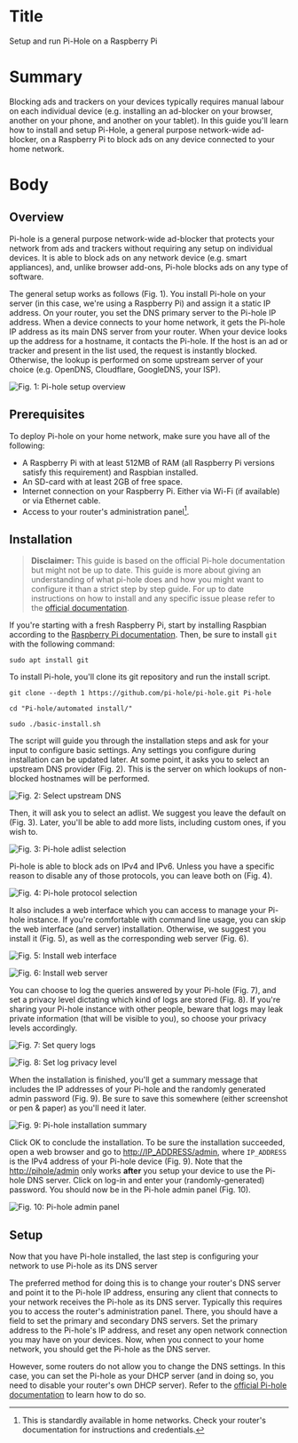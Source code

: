 # Title #
Setup and run Pi-Hole on a Raspberry Pi

# Summary #
Blocking ads and trackers on your devices typically requires manual labour on each individual device (e.g. installing an ad-blocker on your browser, another on your phone, and another on your tablet). In this guide you'll learn how to install and setup Pi-Hole, a general purpose network-wide ad-blocker, on a Raspberry Pi to block ads on any device connected to your home network.

# Body #

## Overview ##

Pi-hole is a general purpose network-wide ad-blocker that protects your network from ads and trackers without requiring any setup on individual devices. It is able to block ads on any network device (e.g. smart appliances), and, unlike browser add-ons, Pi-hole blocks ads on any type of software.

The general setup works as follows (Fig. 1). You install Pi-hole on your server (in this case, we're using a Raspberry Pi) and assign it a static IP address. On your router, you set the DNS primary server to the Pi-hole IP address. When a device connects to your home network, it gets the Pi-hole IP address as its main DNS server from your router. When your device looks up the address for a hostname, it contacts the Pi-hole. If the host is an ad or tracker and present in the list used, the request is instantly blocked. Otherwise, the lookup is performed on some upstream server of your choice (e.g. OpenDNS, Cloudflare, GoogleDNS, your ISP).

![Fig. 1: Pi-hole setup overview](../../images/Pihole/overview.png?raw=true)

## Prerequisites ##
To deploy Pi-hole on your home network, make sure you have all of the following:

- A Raspberry Pi with at least 512MB of RAM (all Raspberry Pi versions satisfy this requirement) and Raspbian installed.
- An SD-card with at least 2GB of free space.
- Internet connection on your Raspberry Pi. Either via Wi-Fi (if available) or via Ethernet cable.
- Access to your router's administration panel[^1].

[^1]: This is standardly available in home networks. Check your router's documentation for instructions and credentials.

## Installation ##

> **Disclaimer:** This guide is based on the official Pi-hole documentation but might not be up to date. This guide is more about giving an understanding of what pi-hole does and how you might want to configure it than a strict step by step guide. For up to date instructions on how to install and any specific issue please refer to the [official documentation][3].

If you're starting with a fresh Raspberry Pi, start by installing Raspbian according to the [Raspberry Pi documentation][1]. Then, be sure to install `git` with the following command:

```sudo apt install git ```

To install Pi-hole, you'll clone its git repository and run the install script.

```git clone --depth 1 https://github.com/pi-hole/pi-hole.git Pi-hole``` 

```cd "Pi-hole/automated install/"``` 

```sudo ./basic-install.sh ```

The script will guide you through the installation steps and ask for your input to configure basic settings. Any settings you configure during installation can be updated later. At some point, it asks you to select an upstream DNS provider (Fig. 2). This is the server on which lookups of non-blocked hostnames will be performed.

![Fig. 2: Select upstream DNS](../../images/Pihole/dns.png?raw=true)

Then, it will ask you to select an adlist. We suggest you leave the default on (Fig. 3). Later, you'll be able to add more lists, including custom ones, if you wish to.

![Fig. 3: Pi-hole adlist selection](../../images/Pihole/adlists.png?raw=true)

Pi-hole is able to block ads on IPv4 and IPv6. Unless you have a specific reason to disable any of those protocols, you can leave both on (Fig. 4).

![Fig. 4: Pi-hole protocol selection](../../images/Pihole/protocols.png?raw=true)

It also includes a web interface which you can access to manage your Pi-hole instance. If you're comfortable with command line usage, you can skip the web interface (and server) installation. Otherwise, we suggest you install it (Fig. 5), as well as the corresponding web server (Fig. 6).

![Fig. 5: Install web interface](../../images/Pihole/webinterface.png?raw=true)

![Fig. 6: Install web server](../../images/Pihole/webserver.png?raw=true)

You can choose to log the queries answered by your Pi-hole (Fig. 7), and set a privacy level dictating which kind of logs are stored (Fig. 8). If you're sharing your Pi-hole instance with other people, beware that logs may leak private information (that will be visible to you), so choose your privacy levels accordingly.

![Fig. 7: Set query logs](../../images/Pihole/logs.png?raw=true)

![Fig. 8: Set log privacy level](../../images/Pihole/privacy.png?raw=true)

When the installation is finished, you'll get a summary message that includes the IP addresses of your Pi-hole and the randomly generated admin password (Fig. 9). Be sure to save this somewhere (either screenshot or pen & paper) as you'll need it later.

![Fig. 9: Pi-hole installation summary](../../images/Pihole/summary.png?raw=true)

Click OK to conclude the installation. To be sure the installation succeeded, open a web browser and go to <http://IP_ADDRESS/admin>, where `IP_ADDRESS` is the IPv4 address of your Pi-hole device (Fig. 9). Note that the <http://pihole/admin> only works **after** you setup your device to use the Pi-hole DNS server. Click on log-in and enter your (randomly-generated) password. You should now be in the Pi-hole admin panel (Fig. 10).

![Fig. 10: Pi-hole admin panel](../../images/Pihole/admin.png?raw=true)

## Setup ##
Now that you have Pi-hole installed, the last step is configuring your network to use Pi-hole as its DNS server

The preferred method for doing this is to change your router's DNS server and point it to the Pi-hole IP address, ensuring any client that connects to your network receives the Pi-hole as its DNS server. Typically this requires you to access the router's administration panel. There, you should have a field to set the primary and secondary DNS servers. Set the primary address to the Pi-hole's IP address, and reset any open network connection you may have on your devices. Now, when you connect to your home network, you should get the Pi-hole as the DNS server.

However, some routers do not allow you to change the DNS settings. In this case, you can set the Pi-hole as your DHCP server (and in doing so, you need to disable your router's own DHCP server). Refer to the [official Pi-hole documentation][2] to learn how to do so.

[1]: https://www.raspberrypi.org/software/

[2]: https://discourse.pi-hole.net/t/how-do-i-use-pi-holes-built-in-dhcp-server-and-why-would-i-want-to/3026

[3]: https://docs.pi-hole.net/
